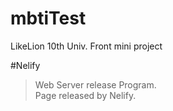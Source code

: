 # mbtiTest

LikeLion 10th Univ. Front mini project


#Nelify
> Web Server release Program.<br>
> Page released by Nelify.
